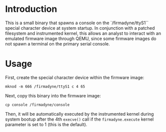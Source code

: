 Introduction
============

This is a small binary that spawns a console on the `/firmadyne/ttyS1`` special
character device at system startup. In conjunction with a patched filesystem
and instrumented kernel, this allows an analyst to interact with an emulated
firmware image through QEMU, since some firmware images do not spawn a terminal
on the primary serial console.

Usage
=====

First, create the special character device within the firmware image:

`mknod -m 666 /firmadyne/ttyS1 c 4 65`

Next, copy this binary into the firmware image:

`cp console /firmadyne/console`

Then, it will be automatically executed by the instrumented kernel during system
bootup after the 4th `execve()` call if the `firmadyne.execute` kernel parameter
is set to 1 (this is the default).
